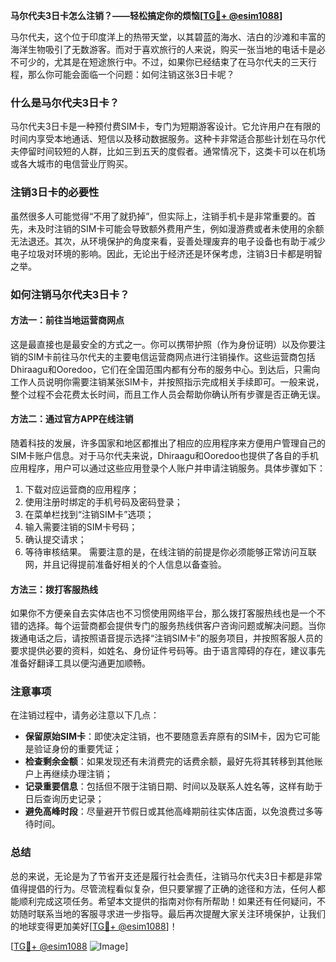 **马尔代夫3日卡怎么注销？——轻松搞定你的烦恼[[TG💪+ @esim1088](https://t.me/s/esim1088)]**

马尔代夫，这个位于印度洋上的热带天堂，以其碧蓝的海水、洁白的沙滩和丰富的海洋生物吸引了无数游客。而对于喜欢旅行的人来说，购买一张当地的电话卡是必不可少的，尤其是在短途旅行中。不过，如果你已经结束了在马尔代夫的三天行程，那么你可能会面临一个问题：如何注销这张3日卡呢？

### 什么是马尔代夫3日卡？

马尔代夫3日卡是一种预付费SIM卡，专门为短期游客设计。它允许用户在有限的时间内享受本地通话、短信以及移动数据服务。这种卡非常适合那些计划在马尔代夫停留时间较短的人群，比如三到五天的度假者。通常情况下，这类卡可以在机场或各大城市的电信营业厅购买。

### 注销3日卡的必要性

虽然很多人可能觉得“不用了就扔掉”，但实际上，注销手机卡是非常重要的。首先，未及时注销的SIM卡可能会导致额外费用产生，例如漫游费或者未使用的余额无法退还。其次，从环境保护的角度来看，妥善处理废弃的电子设备也有助于减少电子垃圾对环境的影响。因此，无论出于经济还是环保考虑，注销3日卡都是明智之举。

### 如何注销马尔代夫3日卡？

#### 方法一：前往当地运营商网点
这是最直接也是最安全的方式之一。你可以携带护照（作为身份证明）以及你要注销的SIM卡前往马尔代夫的主要电信运营商网点进行注销操作。这些运营商包括Dhiraagu和Ooredoo，它们在全国范围内都有分布的服务中心。到达后，只需向工作人员说明你需要注销某张SIM卡，并按照指示完成相关手续即可。一般来说，整个过程不会花费太长时间，而且工作人员会帮助你确认所有步骤是否正确无误。

#### 方法二：通过官方APP在线注销
随着科技的发展，许多国家和地区都推出了相应的应用程序来方便用户管理自己的SIM卡账户信息。对于马尔代夫来说，Dhiraagu和Ooredoo也提供了各自的手机应用程序，用户可以通过这些应用登录个人账户并申请注销服务。具体步骤如下：
1. 下载对应运营商的应用程序；
2. 使用注册时绑定的手机号码及密码登录；
3. 在菜单栏找到“注销SIM卡”选项；
4. 输入需要注销的SIM卡号码；
5. 确认提交请求；
6. 等待审核结果。
需要注意的是，在线注销的前提是你必须能够正常访问互联网，并且记得提前准备好相关的个人信息以备查验。

#### 方法三：拨打客服热线
如果你不方便亲自去实体店也不习惯使用网络平台，那么拨打客服热线也是一个不错的选择。每个运营商都会提供专门的服务热线供客户咨询问题或解决问题。当你拨通电话之后，请按照语音提示选择“注销SIM卡”的服务项目，并按照客服人员的要求提供必要的资料，如姓名、身份证件号码等。由于语言障碍的存在，建议事先准备好翻译工具以便沟通更加顺畅。

### 注意事项
在注销过程中，请务必注意以下几点：
- **保留原始SIM卡**：即使决定注销，也不要随意丢弃原有的SIM卡，因为它可能是验证身份的重要凭证；
- **检查剩余金额**：如果发现还有未消费完的话费余额，最好先将其转移到其他账户上再继续办理注销；
- **记录重要信息**：包括但不限于注销日期、时间以及联系人姓名等，这样有助于日后查询历史记录；
- **避免高峰时段**：尽量避开节假日或其他高峰期前往实体店面，以免浪费过多等待时间。

### 总结

总的来说，无论是为了节省开支还是履行社会责任，注销马尔代夫3日卡都是非常值得提倡的行为。尽管流程看似复杂，但只要掌握了正确的途径和方法，任何人都能顺利完成这项任务。希望本文提供的指南对你有所帮助！如果还有任何疑问，不妨随时联系当地的客服寻求进一步指导。最后再次提醒大家关注环境保护，让我们的地球变得更加美好[[TG💪+ @esim1088](https://t.me/s/esim1088)]！

[[TG💪+ @esim1088](https://t.me/s/esim1088) ![Image](https://i.postimg.cc/4NQfJmqS/Snipaste-2025-05-13-00-14-12.png)]
